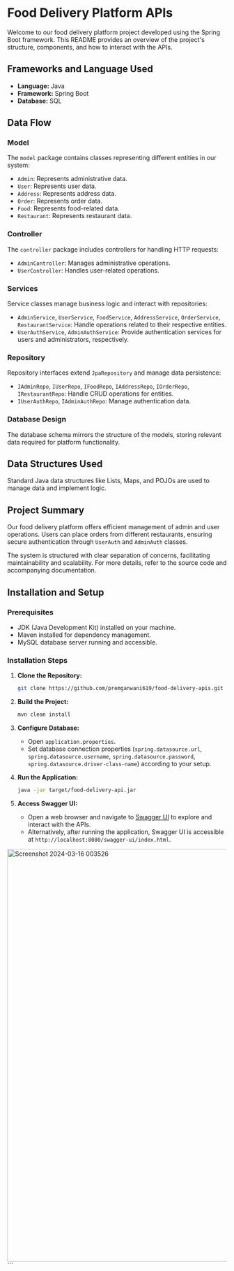 # Food Delivery Platform APIs

Welcome to our food delivery platform project developed using the Spring Boot framework. This README provides an overview of the project's structure, components, and how to interact with the APIs.

## Frameworks and Language Used
- **Language:** Java
- **Framework:** Spring Boot
- **Database:** SQL

## Data Flow

### Model
The `model` package contains classes representing different entities in our system:
- `Admin`: Represents administrative data.
- `User`: Represents user data.
- `Address`: Represents address data.
- `Order`: Represents order data.
- `Food`: Represents food-related data.
- `Restaurant`: Represents restaurant data.

### Controller
The `controller` package includes controllers for handling HTTP requests:
- `AdminController`: Manages administrative operations.
- `UserController`: Handles user-related operations.

### Services
Service classes manage business logic and interact with repositories:
- `AdminService`, `UserService`, `FoodService`, `AddressService`, `OrderService`, `RestaurantService`: Handle operations related to their respective entities.
- `UserAuthService`, `AdminAuthService`: Provide authentication services for users and administrators, respectively.

### Repository
Repository interfaces extend `JpaRepository` and manage data persistence:
- `IAdminRepo`, `IUserRepo`, `IFoodRepo`, `IAddressRepo`, `IOrderRepo`, `IRestaurantRepo`: Handle CRUD operations for entities.
- `IUserAuthRepo`, `IAdminAuthRepo`: Manage authentication data.

### Database Design
The database schema mirrors the structure of the models, storing relevant data required for platform functionality.

## Data Structures Used
Standard Java data structures like Lists, Maps, and POJOs are used to manage data and implement logic.

## Project Summary
Our food delivery platform offers efficient management of admin and user operations. Users can place orders from different restaurants, ensuring secure authentication through `UserAuth` and `AdminAuth` classes.

The system is structured with clear separation of concerns, facilitating maintainability and scalability. For more details, refer to the source code and accompanying documentation.

## Installation and Setup

### Prerequisites
- JDK (Java Development Kit) installed on your machine.
- Maven installed for dependency management.
- MySQL database server running and accessible.

### Installation Steps
1. **Clone the Repository:**
   ```bash
   git clone https://github.com/premganwani619/food-delivery-apis.git
   ```

2. **Build the Project:**
   ```bash
   mvn clean install
   ```

3. **Configure Database:**
   - Open `application.properties`.
   - Set database connection properties (`spring.datasource.url`, `spring.datasource.username`, `spring.datasource.password`, `spring.datasource.driver-class-name`) according to your setup.

4. **Run the Application:**
   ```bash
   java -jar target/food-delivery-api.jar
   ```

5. **Access Swagger UI:**
   - Open a web browser and navigate to [Swagger UI](https://food-delivery-apis-yt3r.onrender.com/swagger-ui/index.html) to explore and interact with the APIs.
   - Alternatively, after running the application, Swagger UI is accessible at `http://localhost:8080/swagger-ui/index.html`.

<img width="944" alt="Screenshot 2024-03-16 003526" src="https://github.com/premganwani619/food-delivery-apis/assets/83330321/ea517602-51ee-4afd-a37d-b448d1350e55">
```
